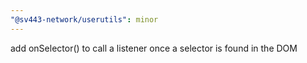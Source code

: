 ```yaml
---
"@sv443-network/userutils": minor
---
```


add onSelector() to call a listener once a selector is found in the DOM
